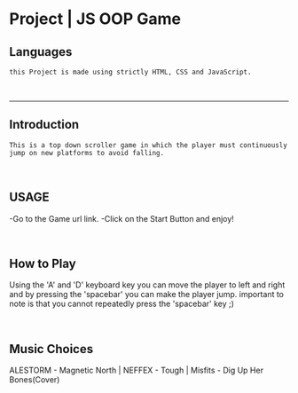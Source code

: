 # Project | JS OOP Game

  <summary>
   <h2>Languages</h2>
  </summary>
  
    this Project is made using strictly HTML, CSS and JavaScript.
  <br>
  <hr>

## Introduction

    This is a top down scroller game in which the player must continuously jump on new platforms to avoid falling.

<br>

## USAGE

-Go to the Game url link.
-Click on the Start Button and enjoy!

<br>

## How to Play

Using the 'A' and 'D' keyboard key you can move the player to left and right and by pressing the 'spacebar' you can make the player jump.
important to note is that you cannot repeatedly press the 'spacebar' key ;)

<br>

## Music Choices

ALESTORM - Magnetic North | NEFFEX - Tough | Misfits - Dig Up Her Bones(Cover)
